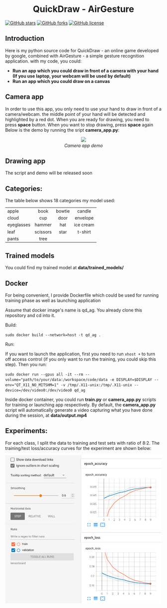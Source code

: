 <p align="center">
 <h1 align="center">QuickDraw - AirGesture</h1>
</p>

[![GitHub stars](https://img.shields.io/github/stars/uvipen/QuickDraw-AirGesture-tensorflow)](https://github.com/uvipen/QuickDraw-AirGesture-tensorflow/stargazers)
[![GitHub forks](https://img.shields.io/github/forks/uvipen/QuickDraw-AirGesture-tensorflow?color=orange)](https://github.com/uvipen/QuickDraw-AirGesture-tensorflow/network)
[![GitHub license](https://img.shields.io/github/license/uvipen/QuickDraw-AirGesture-tensorflow)](https://github.com/uvipen/QuickDraw-AirGesture-tensorflow/blob/master/LICENSE)

## Introduction

Here is my python source code for QuickDraw - an online game developed by google, combined with AirGesture - a simple gesture recognition application. with my code, you could: 
* **Run an app which you could draw in front of a camera with your hand (If you use laptop, your webcam will be used by default)**
* **Run an app which you could draw on a canvas**

## Camera app
In order to use this app, you only need to use your hand to draw in front of a camera/webcam. the middle point of your hand will be detected and highlighted by a red dot. When you are ready for drawing, you need to press **space** button. When you want to stop drawing, press **space** again
Below is the demo by running the sript **camera_app.py**:
<p align="center">
  <img src="demo/quickdraw_airgesture.gif" width=900><br/>
  <i>Camera app demo</i>
</p>

## Drawing app
The script and demo will be released soon

## Categories:
The table below shows 18 categories my model used:

|           |           |           |           |
|-----------|:-----------:|:-----------:|:-----------:|
|   apple   |   book    |   bowtie  |   candle  |
|   cloud   |    cup    |   door    | envelope  |
|eyeglasses |   hammer  |    hat    | ice cream |
|   leaf    | scissors  |   star    |  t-shirt  |
|   pants   |    tree   |           |           |

## Trained models

You could find my trained model at **data/trained_models/**

## Docker

For being convenient, I provide Dockerfile which could be used for running training phase as well as launching application

Assume that docker image's name is qd_ag. You already clone this repository and cd into it.

Build:

`sudo docker build --network=host -t qd_ag .`

Run:

If you want to launch the application, first you need to run `xhost +` to turn off access control (if you only want to run the training, you could skip this step). Then you run:

`sudo docker run --gpus all -it --rm --volume="path/to/your/data:/workspace/code/data -e DISPLAY=$DISPLAY --env="QT_X11_NO_MITSHM=1" -v /tmp/.X11-unix:/tmp/.X11-unix --device=/dev/video0:/dev/video0 qd_ag`

Inside docker container, you could run **train.py** or **camera_app.py** scripts for training or launching app respectively. By default, the **camera_app.py** script will automatically generate a video capturing what you have done during the session, at **data/output.mp4**



## Experiments:

For each class, I split the data to training and test sets with ratio of 8:2. The training/test loss/accuracy curves for the experiment are shown below:

<img src="demo/loss_accuracy_curves.png" width="800"> 
